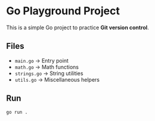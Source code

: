 # Go Playground Project

This is a simple Go project to practice **Git version control**.

## Files
- `main.go` → Entry point
- `math.go` → Math functions
- `strings.go` → String utilities
- `utils.go` → Miscellaneous helpers

## Run
```sh
go run .
